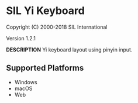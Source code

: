 SIL Yi Keyboard
=====================

Copyright (C) 2000-2018 SIL International

Version 1.2.1

__DESCRIPTION__
Yi keyboard layout using pinyin input.


Supported Platforms
-------------------
 * Windows
 * macOS
 * Web
